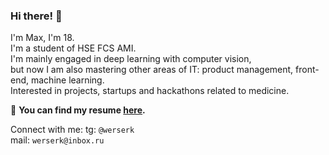 ### Hi there! 👋

I'm Max, I'm 18. \
I'm a student of HSE FCS AMI. \
I'm mainly engaged in deep learning with computer vision, \
but now I am also mastering other areas of IT: product management, front-end, machine learning. \
Interested in projects, startups and hackathons related to medicine.

:dart: **You can find my resume [here](https://drive.google.com/file/d/1UqGrMVXgB2xnlwR1daX05sIon71cO3Y4/view?usp=sharing).**

Connect with me:
tg: `@werserk` \
mail: `werserk@inbox.ru`
